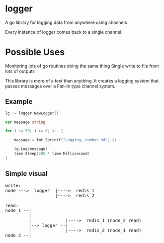 logger
======

A go library for logging data from anywhere using channels

Every instance of logger comes back to a single channel.

# Possible Uses
Monitoring lots of go routines doing the same thing
Single write to file from lots of outputs

This library is more of a test than anything.
It creates a logging system that passes messages over a Fan-In type channel system.

## Example

```go
lg := logger.NewLogger()

var message string

for i := 50; i >= 0; i-- {

	message = fmt.Sprintf("Logging, number %d", i)

	lg.Log(message)
	time.Sleep(200 * time.Millisecond)
}
```

## Simple visual

<pre>
write:
node --->  logger  |---->  redis_1
                   |---->  redis_2

read:
node_1 --|  
         |
         |             |---->  redis_1 (node_2 read)
         |--> logger --|
         |             |---->  redis_2 (node_1 read)
node_2 --|
</pre>
